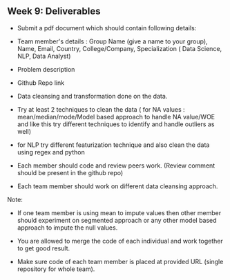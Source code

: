 ## Week 9: Deliverables

- Submit a pdf document which should contain following details:

- Team member's details : Group Name (give a name to your group), Name, Email, Country, College/Company, Specialization ( Data Science, NLP, Data Analyst)

- Problem description

- Github Repo link

- Data cleansing and transformation done on the data.

- Try at least 2 techniques to clean the data ( for NA values : mean/median/mode/Model based approach to handle NA value/WOE and like this try different techniques to identify and handle outliers as well)

- for NLP try different featurization technique and also clean the data using regex and python
 
- Each member should code and review peers work. (Review comment should be present in the github repo)

- Each team member should work on different data cleansing approach.

Note:

- If one team member is using mean to impute values then other member should experiment on segmented approach or any other model based approach to impute the null values.

- You are allowed to merge the code of each individual and work together to get good result.

- Make sure code of each team member is placed at provided URL (single repository for whole team).

